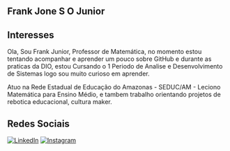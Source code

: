 ## Frank Jone S O Junior

## Interesses

Ola, Sou Frank Junior, Professor de Matemática, no momento estou tentando acompanhar e aprender um pouco sobre GitHub e durante as praticas da DIO, estou Cursando o 1 Periodo de Analise e Desenvolvimento de Sistemas logo sou muito curioso em aprender.

Atuo na Rede Estadual de Educação do Amazonas - SEDUC/AM - Leciono Matemática para Ensino Médio, e tambem trabalho orientando projetos de rebotica educacional, cultura maker.

## Redes Sociais

[![LinkedIn](https://img.shields.io/badge/LinkedIn-0077B5?style=for-the-badge&logo=linkedin&logoColor=white)](www.linkedin.com/in/frank-junior-30383070)
[![Instagram](https://img.shields.io/badge/-Instagram-%23E4405F?style=for-the-badge&logo=instagram&logoColor=white)](https://www.instagram.com/prof.frankjr/)
